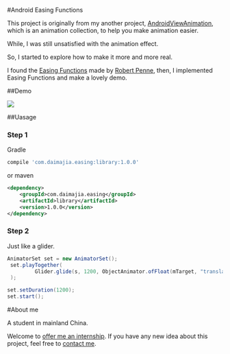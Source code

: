 #Android Easing Functions

This project is originally from my another project, [AndroidViewAnimation](https://github.com/daimajia/AndroidViewAnimations), which is an animation collection, to help you make animation easier.

While, I was still unsatisfied with the animation effect.

So, I started to explore how to make it more and more real.

I found the [Easing Functions](http://easings.net/) made by [Robert Penne](http://robertpenner.com/), then, I implemented Easing Functions and make a lovely demo.

##Demo

![](http://ww4.sinaimg.cn/mw690/610dc034jw1ehuzoul4h8g20b00gmh9s.gif)

##Uasage

### Step 1

Gradle

```groovy
compile 'com.daimajia.easing:library:1.0.0'
```
or maven

```xml
<dependency>
    <groupId>com.daimajia.easing</groupId>
    <artifactId>library</artifactId>
    <version>1.0.0</version>
</dependency>
```

### Step 2

Just like a glider.

```java
AnimatorSet set = new AnimatorSet();
 set.playTogether(
         Glider.glide(s, 1200, ObjectAnimator.ofFloat(mTarget, "translationY", 0, 100)
 );

set.setDuration(1200);
set.start();
```

#About me

A student in mainland China. 

Welcome to [offer me an internship](mailto:daimajia@gmail.com).
If you have any new idea about this project, feel free to [contact me](mailto:daimajia@gmail.com).

